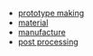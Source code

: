 

* [prototype making](en/prototype/prototype.md)
* [material](en/material.md)
* [manufacture](en/manufacture.md)
* [post processing](postprocess.md)
